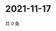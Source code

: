# 2021-11-17

共 0 条

<!-- BEGIN WEIBO -->
<!-- 最后更新时间 Wed Nov 17 2021 09:57:02 GMT+0800 (China Standard Time) -->

<!-- END WEIBO -->
